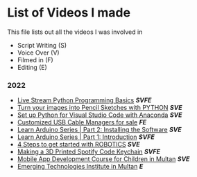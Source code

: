 # List of Videos I made

This file lists out all the videos I was involved in
- Script Writing (S)
- Voice Over (V)
- Filmed in (F)
- Editing (E)


### 2022

- [Live Stream Python Programming Basics](https://www.youtube.com/watch?v=6AdNSWcjSAc)  __*SVFE*__
- [Turn your images into Pencil Sketches with PYTHON](https://www.youtube.com/watch?v=Ior2LfpMOHg) __*SVE*__
- [Set up Python for Visual Studio Code with Anaconda](https://www.youtube.com/watch?v=g_yOeTJgf7I) __*SVE*__
- [Customized USB Cable Managers for sale](https://www.youtube.com/watch?v=MAMMxb5brM4) __*FE*__
- [Learn Arduino Series | Part 2: Installing the Software](https://www.youtube.com/watch?v=gYW9HhYUl8s) __*SVE*__
- [Learn Arduino Series | Part 1: Introduction](https://www.youtube.com/watch?v=ruoDWmAraug) __*SVFE*__
- [4 Steps to get started with ROBOTICS](https://www.youtube.com/watch?v=awkjklQ9DVs) __*SVE*__
- [Making a 3D Printed Spotify Code Keychain](https://www.youtube.com/watch?v=ST6Z8giR_6U) __*SVFE*__
- [Mobile App Development Course for Children in Multan](https://www.youtube.com/watch?v=3iLap4-sutg) __*SVE*__
- [Emerging Technologies Institute in Multan](https://www.youtube.com/watch?v=-GqQ4Sdp7Io) __*E*__
